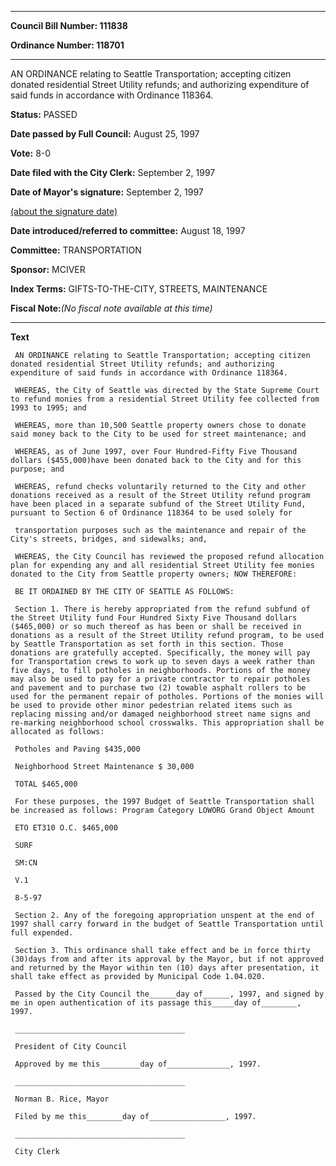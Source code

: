 

********

**Council Bill Number: 111838**
   
**Ordinance Number: 118701**
********

 AN ORDINANCE relating to Seattle Transportation; accepting citizen donated residential Street Utility refunds; and authorizing expenditure of said funds in accordance with Ordinance 118364.

**Status:** PASSED
   
**Date passed by Full Council:** August 25, 1997
   
**Vote:** 8-0
   
**Date filed with the City Clerk:** September 2, 1997
   
**Date of Mayor's signature:** September 2, 1997
   
[(about the signature date)](/~public/approvaldate.htm)
   
   
   
**Date introduced/referred to committee:** August 18, 1997
   
**Committee:** TRANSPORTATION
   
**Sponsor:** MCIVER
   
   
**Index Terms:** GIFTS-TO-THE-CITY, STREETS, MAINTENANCE

**Fiscal Note:**_(No fiscal note available at this time)_

********

**Text**
   
```
 AN ORDINANCE relating to Seattle Transportation; accepting citizen donated residential Street Utility refunds; and authorizing expenditure of said funds in accordance with Ordinance 118364.

 WHEREAS, the City of Seattle was directed by the State Supreme Court to refund monies from a residential Street Utility fee collected from 1993 to 1995; and

 WHEREAS, more than 10,500 Seattle property owners chose to donate said money back to the City to be used for street maintenance; and

 WHEREAS, as of June 1997, over Four Hundred-Fifty Five Thousand dollars ($455,000)have been donated back to the City and for this purpose; and

 WHEREAS, refund checks voluntarily returned to the City and other donations received as a result of the Street Utility refund program have been placed in a separate subfund of the Street Utility Fund, pursuant to Section 6 of Ordinance 118364 to be used solely for

 transportation purposes such as the maintenance and repair of the City's streets, bridges, and sidewalks; and,

 WHEREAS, the City Council has reviewed the proposed refund allocation plan for expending any and all residential Street Utility fee monies donated to the City from Seattle property owners; NOW THEREFORE:

 BE IT ORDAINED BY THE CITY OF SEATTLE AS FOLLOWS:

 Section 1. There is hereby appropriated from the refund subfund of the Street Utility fund Four Hundred Sixty Five Thousand dollars ($465,000) or so much thereof as has been or shall be received in donations as a result of the Street Utility refund program, to be used by Seattle Transportation as set forth in this section. Those donations are gratefully accepted. Specifically, the money will pay for Transportation crews to work up to seven days a week rather than five days, to fill potholes in neighborhoods. Portions of the money may also be used to pay for a private contractor to repair potholes and pavement and to purchase two (2) towable asphalt rollers to be used for the permanent repair of potholes. Portions of the monies will be used to provide other minor pedestrian related items such as replacing missing and/or damaged neighborhood street name signs and re-marking neighborhood school crosswalks. This appropriation shall be allocated as follows:

 Potholes and Paving $435,000

 Neighborhood Street Maintenance $ 30,000

 TOTAL $465,000

 For these purposes, the 1997 Budget of Seattle Transportation shall be increased as follows: Program Category LOWORG Grand Object Amount

 ETO ET310 O.C. $465,000

 SURF

 SM:CN

 V.1

 8-5-97

 Section 2. Any of the foregoing appropriation unspent at the end of 1997 shall carry forward in the budget of Seattle Transportation until full expended.

 Section 3. This ordinance shall take effect and be in force thirty (30)days from and after its approval by the Mayor, but if not approved and returned by the Mayor within ten (10) days after presentation, it shall take effect as provided by Municipal Code 1.04.020.

 Passed by the City Council the______day of______, 1997, and signed by me in open authentication of its passage this_____day of________, 1997.

 ______________________________________

 President of City Council

 Approved by me this_________day of______________, 1997.

 ______________________________________

 Norman B. Rice, Mayor

 Filed by me this________day of_________________, 1997.

 ______________________________________

 City Clerk

```
